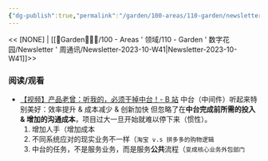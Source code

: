 ```yaml
---
{"dg-publish":true,"permalink":"/garden/100-areas/110-garden/newsletter/newsletter-2023-10-w40/","tags":["Newsletter","时间/2023-10"],"created":"2023-10-05T21:19:20.685+08:00","updated":"2023-10-23T17:55:17.725+08:00"}
---
```



<< [NONE] | [[🏡Garden🧑🏻‍🌾/100 - Areas ' 领域/110 - Garden ' 数字花园/Newsletter ' 周通讯/Newsletter-2023-10-W41\|Newsletter-2023-10-W41]]>>

### 阅读/观看
- [【视频】产品老曾：听我的，必须干掉中台！- B 站](https://www.bilibili.com/video/BV1Dw411w74H/?buvid=Y445C541CC791A324B7CB01060576C102457&is_story_h5=false&mid=K%2FHc%2BD1V1teSXI%2B3hOX0jg%3D%3D&p=1&plat_id=114&share_from=ugc&share_medium=ipad&share_plat=ios&share_source=WEIXIN&share_tag=s_i&timestamp=1696517480&unique_k=gKlV3FA&up_id=1150472191&vd_source=be38f8b9d3d390dd8ba8e9828e3035ec)
中台（中间件）听起来特别美好：效率提升 & 成本减少 & 创新加快
但忽略了在**中台完成前所需的投入 & 增加的沟通成本**，项目过大一旦开始就难以停下来（惯性）。
	1. 增加人手（增加成本
	2. 不同系统应对的现实业务不一样（`淘宝 v.s 拼多多的购物逻辑`
	3. 中台的任务，不是服务业务，而是服务**公共**流程（`变成核心业务外包部门`




